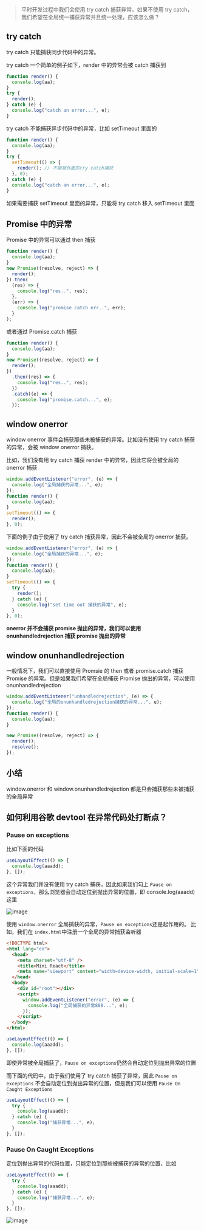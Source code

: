 > 平时开发过程中我们会使用 try catch 捕获异常。如果不使用 try catch，我们希望在全局统一捕获异常并且统一处理，应该怎么做？

## try catch

try catch 只能捕获同步代码中的异常。

try catch 一个简单的例子如下，render 中的异常会被 catch 捕获到

```js
function render() {
  console.log(aa);
}
try {
  render();
} catch (e) {
  console.log("catch an error...", e);
}
```

try catch 不能捕获异步代码中的异常，比如 setTimeout 里面的

```js
function render() {
  console.log(aa);
}
try {
  setTimeout(() => {
    render(); // 不能被外面的try catch捕获
  }, 0);
} catch (e) {
  console.log("catch an error...", e);
}
```

如果需要捕获 setTimeout 里面的异常，只能将 try catch 移入 setTimeout 里面

## Promise 中的异常

Promise 中的异常可以通过 then 捕获

```js
function render() {
  console.log(aa);
}
new Promise((resolve, reject) => {
  render();
}).then(
  (res) => {
    console.log("res..", res);
  },
  (err) => {
    console.log("promise catch err..", err);
  }
);
```

或者通过 Promise.catch 捕获

```js
function render() {
  console.log(aa);
}
new Promise((resolve, reject) => {
  render();
})
  .then((res) => {
    console.log("res..", res);
  })
  .catch((e) => {
    console.log("promise.catch...", e);
  });
```

## window onerror

window onerror 事件会捕获那些未被捕获的异常。比如没有使用 try catch 捕获的异常，会被 window onerror 捕获。

比如，我们没有用 try catch 捕获 render 中的异常，因此它将会被全局的 onerror 捕获

```js
window.addEventListener("error", (e) => {
  console.log("全局捕获的异常...", e);
});
function render() {
  console.log(aa);
}
setTimeout(() => {
  render();
}, 0);
```

下面的例子由于使用了 try catch 捕获异常，因此不会被全局的 onerror 捕获。

```js
window.addEventListener("error", (e) => {
  console.log("全局捕获的异常...", e);
});
function render() {
  console.log(aa);
}
setTimeout(() => {
  try {
    render();
  } catch (e) {
    console.log("set time out 捕获的异常", e);
  }
}, 0);
```

**onerror 并不会捕获 promise 抛出的异常，我们可以使用 onunhandledrejection 捕获 promise 抛出的异常**

## window onunhandledrejection

一般情况下，我们可以直接使用 Promsie 的 then 或者 promise.catch 捕获 Promise 的异常。但是如果我们希望在全局捕获 Promise 抛出的异常，可以使用 onunhandledrejection

```js
window.addEventListener("unhandledrejection", (e) => {
  console.log("全局的onunhandledrejection捕获的异常...", e);
});
function render() {
  console.log(aa);
}

new Promise((resolve, reject) => {
  render();
  resolve();
});
```

## 小结

window.onerror 和 window.onunhandledrejection 都是只会捕获那些未被捕获的全局异常

## 如何利用谷歌 devtool 在异常代码处打断点？

### Pause on exceptions

比如下面的代码

```js
useLayoutEffect(() => {
  console.log(aaadd);
}, []);
```

这个异常我们并没有使用 try catch 捕获，因此如果我们勾上 `Pause on exceptions`，那么浏览器会自动定位到抛出异常的位置，即 console.log(aaadd)这里

![image](https://raw.githubusercontent.com/lizuncong/mini-react/master/imgs/devtool-01.jpg)

使用 `window.onerror` 全局捕获的异常，`Pause on exceptions`还是起作用的。
比如，我们在 `index.html`中注册一个全局的异常捕获监听器

```html
<!DOCTYPE html>
<html lang="en">
  <head>
    <meta charset="utf-8" />
    <title>Mini React</title>
    <meta name="viewport" content="width=device-width, initial-scale=1" />
  </head>
  <body>
    <div id="root"></div>
    <script>
      window.addEventListener("error", (e) => {
        console.log("全局捕获的异常888...", e);
      });
    </script>
  </body>
</html>
```

```js
useLayoutEffect(() => {
  console.log(aaadd);
}, []);
```

即使异常被全局捕获了，`Pause on exceptions`仍然会自动定位到抛出异常的位置

而下面的代码中，由于我们使用了 try catch 捕获了异常，因此 `Pause on exceptions` 不会自动定位到抛出异常的位置，但是我们可以使用 `Pause On Caught Exceptions`

```js
useLayoutEffect(() => {
  try {
    console.log(aaadd);
  } catch (e) {
    console.log("捕获异常...", e);
  }
}, []);
```

### Pause On Caught Exceptions

定位到抛出异常的代码位置，只能定位到那些被捕获的异常的位置，比如

```js
useLayoutEffect(() => {
  try {
    console.log(aaadd);
  } catch (e) {
    console.log("捕获异常...", e);
  }
}, []);
```

![image](https://raw.githubusercontent.com/lizuncong/mini-react/master/imgs/devtool-02.jpg)
